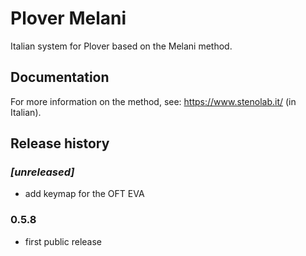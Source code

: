 # Plover Melani

Italian system for Plover based on the Melani method.


## Documentation

For more information on the method, see: https://www.stenolab.it/ (in Italian).


## Release history

### *[unreleased]*

* add keymap for the OFT EVA

### 0.5.8

* first public release
